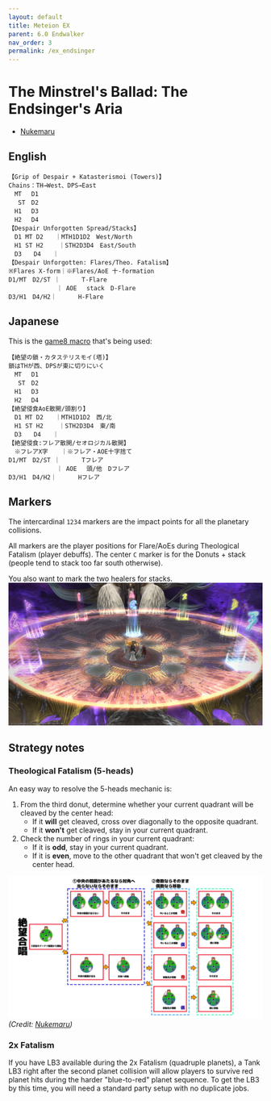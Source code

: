 ```yaml
---
layout: default
title: Meteion EX
parent: 6.0 Endwalker
nav_order: 3
permalink: /ex_endsinger
---
```


# The Minstrel's Ballad: The Endsinger's Aria

- [Nukemaru](https://www.youtube.com/watch?v=dwZ8uVCPI80)

## English
```
【Grip of Despair + Katasterismoi (Towers)】
Chains：TH→West、DPS→East
　MT 　D1
　 ST　D2
　H1　 D3
　H2　 D4
【Despair Unforgotten Spread/Stacks】
　D1 MT D2　　｜MTH1D1D2　West/North
　H1 ST H2　　 ｜STH2D3D4　East/South
　D3　　D4　　｜
【Despair Unforgotten: Flares/Theo. Fatalism】
※Flares X-form｜※Flares/AoE 十-formation
D1/MT　D2/ST ｜　　 　T-Flare
　　　　　　　　｜ AOE　 stack　D-Flare
D3/H1　D4/H2｜　　　 H-Flare
```

## Japanese

This is the [game8 macro](https://game8.jp/ff14/446913) that's being used:
```
【絶望の鎖・カタステリスモイ(塔)】
鎖はTHが西、DPSが東に切りにいく
　MT 　D1
　 ST　D2
　H1　 D3
　H2　 D4
【絶望侵食AoE散開/頭割り】
　D1 MT D2　　｜MTH1D1D2　西/北
　H1 ST H2　　 ｜STH2D3D4　東/南
　D3　　D4　　｜
【絶望侵食:フレア散開/セオロジカル散開】
　※フレアX字　  ｜※フレア・AOE十字捨て
D1/MT　D2/ST ｜　　 　Tフレア
　　　　　　　　｜ AOE　 頭/他　Dフレア
D3/H1　D4/H2｜　　　 Hフレア
```

## Markers

The intercardinal `1234` markers are the impact points for all the planetary collisions.

All markers are the player positions for Flare/AoEs during Theological Fatalism (player debuffs). The center `C` marker is for the Donuts + stack (people tend to stack too far south otherwise).

You also want to mark the two healers for stacks.
![](images/markers.jpg)

## Strategy notes

### Theological Fatalism (5-heads)
An easy way to resolve the 5-heads mechanic is:

1. From the third donut, determine whether your current quadrant will be cleaved by the center head:
	- If it **will** get cleaved, cross over diagonally to the opposite quadrant.
	- If it **won't** get cleaved, stay in your current quadrant.
2. Check the number of rings in your current quadrant:
	- If it is **odd**, stay in your current quadrant.
	- If it is **even**, move to the other quadrant that won't get cleaved by the center head.
	
![](images/five_head.jpg)
*(Credit: [Nukemaru](https://twitter.com/nukemarugames/status/1514278676359446528?s=20&t=olONmsjUl90VIwjrZNqbtQ))*

### 2x Fatalism
If you have LB3 available during the 2x Fatalism (quadruple planets), a Tank LB3 right after the second planet collision will allow players to survive red planet hits during the harder "blue-to-red" planet sequence. To get the LB3 by this time, you will need a standard party setup with no duplicate jobs.